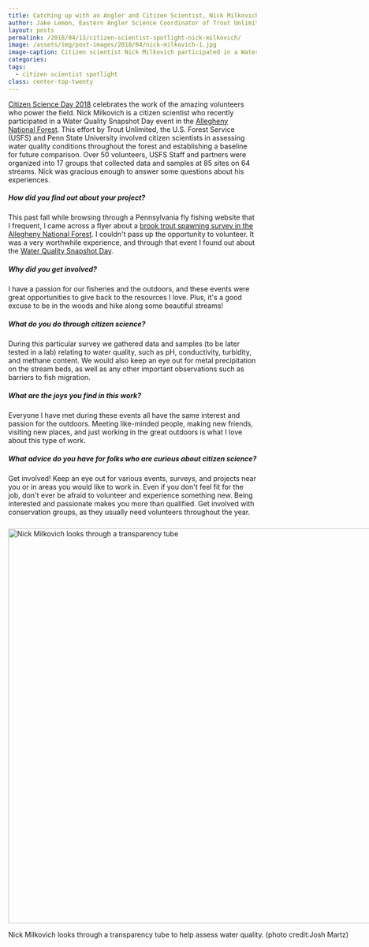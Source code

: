 ```yaml
---
title: Catching up with an Angler and Citizen Scientist, Nick Milkovich
author: Jake Lemon, Eastern Angler Science Coordinator of Trout Unlimited
layout: posts
permalink: /2018/04/13/citizen-scientist-spotlight-nick-milkovich/
image: /assets/img/post-images/2018/04/nick-milkovich-1.jpg
image-caption: Citizen scientist Nick Milkovich participated in a Water Quality Snapshot Day at the Allegheny National Forest on April 10th, 2018 (photo credit:Josh Martz)
categories:
tags:
  - citizen scientist spotlight
class: center-top-twenty
---
```



<a href="http://citizenscience.org/2017/11/14/citsciday2018/" target="blank" rel="noopener">Citizen Science Day 2018</a> celebrates the work of the amazing volunteers who power the field. Nick Milkovich is a citizen scientist who recently participated in a Water Quality Snapshot Day event in the <a href="https://www.fs.usda.gov/allegheny" target="blank" rel="noopener">Allegheny National Forest</a>. This effort by Trout Unlimited, the U.S. Forest Service (USFS) and Penn State University involved citizen scientists in assessing water quality conditions throughout the forest and establishing a baseline for future comparison. Over 50 volunteers, USFS Staff and partners were organized into 17 groups that collected data and samples at 85 sites on 64 streams. Nick was gracious enough to answer some questions about his experiences.
 
<h5>How did you find out about your project?</h5>
 
This past fall while browsing through a Pennsylvania fly fishing website that I frequent, I came across a flyer about a <a href="http://paenvironmentdaily.blogspot.com/2017/10/trout-unlimited-volunteers-needed-for.html" target="blank" rel="noopener">brook trout spawning survey in the Allegheny National Forest<a/>. I couldn't pass up the opportunity to volunteer. It was a very worthwhile experience, and through that event I found out about the <a href="http://www.patrout.org/docs/default-source/default-document-library/click-here54173d4df1c8642ab5bcff0000e92109.pdf?sfvrsn=0" target="blank" rel="noopener">Water Quality Snapshot Day</a>.

<h5>Why did you get involved?</h5>
I have a passion for our fisheries and the outdoors, and these events were great opportunities to give back to the resources I love. Plus, it's a good excuse to be in the woods and hike along some beautiful streams!
 
<h5>What do you do through citizen science?</h5>
During this particular survey we gathered data and samples (to be later tested in a lab) relating to water quality, such as pH, conductivity, turbidity, and methane content. We would also keep an eye out for metal precipitation on the stream beds, as well as any other important observations such as barriers to fish migration.
 
<h5>What are the joys you find in this work?</h5>
Everyone I have met during these events all have the same interest and passion for the outdoors. Meeting like-minded people, making new friends, visiting new places, and just working in the great outdoors is what I love about this type of work.
 
<h5>What advice do you have for folks who are curious about citizen science?</h5>
Get involved! Keep an eye out for various events, surveys, and projects near you or in areas you would like to work in. Even if you don't feel fit for the job, don't ever be afraid to volunteer and experience something new. Being interested and passionate makes you more than qualified. Get involved with conservation groups, as they usually need volunteers throughout the year. 
<br>

<div style="width: 800px; padding-top: 25px;">
  <img src="{{ site.baseurl }}/assets/img/post-images/2018/04/nick-milkovich-2.jpg" alt="Nick Milkovich looks through a transparency tube" width="800"/>
  <p class="image-caption">
    Nick Milkovich looks through a transparency tube to help assess water quality. (photo credit:Josh Martz)
  </p>
</div>


